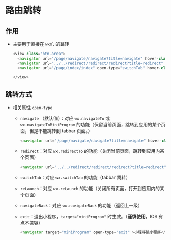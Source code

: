 # 路由跳转

## 作用

  - 主要用于直接在 `wxml` 的跳转

    ```javascript
    <view class="btn-area">
      <navigator url="/page/navigate/navigate?title=navigate" hover-class="navigator-hover">跳转到新页面</navigator>
      <navigator url="../../redirect/redirect/redirect?title=redirect" open-type="redirect" hover-class="other-navigator-hover">在当前页打开</navigator>
      <navigator url="/page/index/index" open-type="switchTab" hover-class="other-navigator-hover">切换 Tab</navigator>

    </view>
    ```

## 跳转方式

  - 相关属性 `open-type`

      - `navigate` （默认值）：对应 `wx.navigateTo` 或  `wx.navigateToMiniProgram` 的功能（保留当前页面，跳转到应用的某个页面，但是不能跳转到 tabbar 页面。）

        ```javascript
        <navigator url="/page/navigate/navigate?title=navigate" hover-class="navigator-hover">跳转到新页面</navigator>
        ```

      - `redirect`：对应 `wx.redirectTo` 的功能（关闭当前页面，跳转到应用内某个页面）

        ```javascript
        <navigator url="../../redirect/redirect/redirect?title=redirect" open-type="redirect" hover-class="other-navigator-hover">在当前页打开</navigator>
        ```

      - `switchTab`：对应 `wx.switchTab` 的功能（tabbar 跳转）

      - `reLaunch`：对应 `wx.reLaunch` 的功能（关闭所有页面，打开到应用内的某个页面）

      - `navigateBack`：对应 `wx.navigateBack` 的功能（返回上一级）

      - `exit`：退出小程序，`target="miniProgram"` 时生效。（**谨慎使用**，IOS 有点不兼容）

        ```javascript
        <navigator target="miniProgram" open-type="exit" >小程序跳小程序</navigator>
        ```
